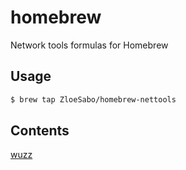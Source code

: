 # homebrew
Network tools formulas for Homebrew

## Usage

```bash
$ brew tap ZloeSabo/homebrew-nettools
```
## Contents
[wuzz](https://github.com/asciimoo/wuzz)

